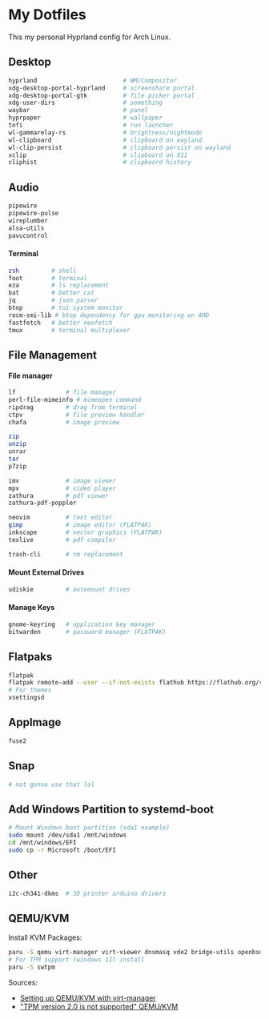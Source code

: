 # My Dotfiles

This my personal Hyprland config for Arch Linux.

## Desktop 
```sh
hyprland                        # WM/Compositor
xdg-desktop-portal-hyprland     # screenshare portal
xdg-desktop-portal-gtk          # file picker portal
xdg-user-dirs                   # something
waybar                          # panel 
hyprpaper                       # wallpaper
tofi                            # run launcher
wl-gammarelay-rs                # brightness/nightmode
wl-clipboard                    # clipboard on wayland
wl-clip-persist                 # clipboard persist on wayland
xclip                           # clipboard on X11
cliphist                        # clipboard history
```

## Audio
```sh
pipewire 
pipewire-pulse
wireplumber 
alsa-utils 
pavucontrol 
```

#### Terminal
```sh
zsh         # shell
foot        # terminal
eza         # ls replacement
bat         # better cat
jq          # json parser
btop        # tui system monitor
rocm-smi-lib # btop dependency for gpu monitoring on AMD
fastfetch   # better neofetch
tmux        # terminal multiplexer
```

## File Management
#### File manager
```sh
lf              # file manager
perl-file-mimeinfo # mimeopen command
ripdrag         # drag from terminal 
ctpv            # file preview handler
chafa           # image preview

zip
unzip
unrar
tar
p7zip

imv             # image viewer
mpv             # video player
zathura         # pdf viewer
zathura-pdf-poppler

neovim          # text editor
gimp            # image editor (FLATPAK)
inkscape        # vector graphics (FLATPAK)
texlive         # pdf compiler

trash-cli       # rm replacement
```
#### Mount External Drives
```sh
udiskie         # automount drives
```
#### Manage Keys
```sh
gnome-keyring   # application key manager
bitwarden       # password manager (FLATPAK)
```

## Flatpaks
```sh
flatpak
flatpak remote-add --user --if-not-exists flathub https://flathub.org/repo/flathub.flatpakrepo
# For themes
xsettingsd
```

## AppImage
```sh
fuse2
```

## Snap
```sh
# not gonna use that lol
```

## Add Windows Partition to systemd-boot
```sh
# Mount Windows boot partition (sda1 example)
sudo mount /dev/sda1 /mnt/windows
cd /mnt/windows/EFI
sudo cp -r Microsoft /boot/EFI
```

## Other
```sh
i2c-ch341-dkms  # 3D printer arduino drivers
```

## QEMU/KVM
Install KVM Packages:
```sh
paru -S qemu virt-manager virt-viewer dnsmasq vde2 bridge-utils openbsd-netcat ebtables iptables
# For TPM support (windows 11) install
paru -S swtpm 
```
Sources:
- [Setting up QEMU/KVM with virt-manager](https://forum.manjaro.org/t/how-to-setting-up-qemu-kvm-with-virt-manager/127431/1)
- ["TPM version 2.0 is not supported" QEMU/KVM](https://www.reddit.com/r/archlinux/comments/15mjqap/tpm_version_20_is_not_supported_qemukvm/)
